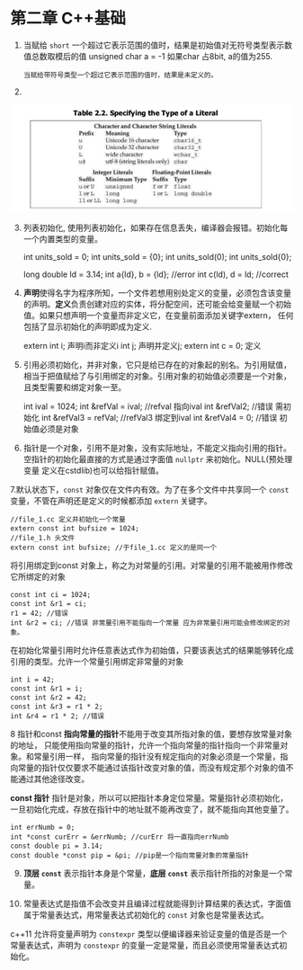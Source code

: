 # 第二章 C++基础

1. 当赋给  `short`  一个超过它表示范围的值时，结果是初始值对无符号类型表示数值总数取模后的值   unsigned char a = -1  如果char 占8bit, a的值为255.

       当赋给带符号类型一个超过它表示范围的值时，结果是未定义的。

 2. 

![](-b9141a87-2070-4a46-bf0f-f5473d4dd663.jpg)

3. 列表初始化, 使用列表初始化，如果存在信息丢失，编译器会报错。初始化每一个内置类型的变量。

    int units_sold = 0;
    int units_sold = {0};
    int units_sold(0);
    int units_sold{0};
    
    long double ld = 3.14;
    int a{ld}, b = {ld};  //error
    int c(ld), d = ld;  //correct

4. **声明**使得名字为程序所知，一个文件若想用别处定义的变量，必须包含该变量的声明。**定义**负责创建对应的实体，将分配空间，还可能会给变量赋一个初始值。如果只想声明一个变量而非定义它，在变量前面添加关键字extern， 任何包括了显示初始化的声明即成为定义.

    extern int i; 声明i而非定义i
    int j; 声明并定义j;
    extern int c = 0; 定义

5. 引用必须初始化，并非对象，它只是给已存在的对象起的别名。为引用赋值，相当于把值赋给了与引用绑定的对象。引用对象的初始值必须要是一个对象， 且类型需要和绑定对象一至。

    int ival = 1024;
    int &refVal = ival; //refval 指向ival
    int &refVal2; //错误 需初始化
    int &refVal3 = refVal; //refVal3 绑定到ival
    int &refVal4 = 0; //错误 初始值必须是对象

6. 指针是一个对象，引用不是对象，没有实际地址，不能定义指向引用的指针。空指针的初始化最直接的方式是通过字面值 `nullptr` 来初始化。NULL(预处理变量 定义在cstdlib)也可以给指针赋值。

7.默认状态下，`const` 对象仅在文件内有效。为了在多个文件中共享同一个 `const`  变量，不管在声明还是定义的时候都添加 `extern` 关键字。

    //file_1.cc 定义并初始化一个常量
    extern const int bufsize = 1024;
    //file_1.h 头文件
    extern const int bufsize; //于file_1.cc 定义的是同一个

将引用绑定到const 对象上，称之为对常量的引用。对常量的引用不能被用作修改它所绑定的对象

    const int ci = 1024;
    const int &r1 = ci;
    r1 = 42; //错误
    int &r2 = ci; //错误 非常量引用不能指向一个常量 应为非常量引用可能会修改绑定的对象。

在初始化常量引用时允许任意表达式作为初始值，只要该表达式的结果能够转化成引用的类型。允许一个常量引用绑定非常量的对象

    int i = 42;
    const int &r1 = i;
    const int &r2 = 42;
    const int &r3 = r1 * 2;
    int &r4 = r1 * 2; //错误

8 指针和const **指向常量的指针**不能用于改变其所指对象的值，要想存放常量对象的地址， 只能使用指向常量的指针，允许一个指向常量的指针指向一个非常量对象。和常量引用一样， 指向常量的指针没有规定指向的对象必须是一个常量，指向常量的指针仅仅要求不能通过该指针改变对象的值，而没有规定那个对象的值不能通过其他途径改变。

**const 指针** 指针是对象，所以可以把指针本身定位常量。常量指针必须初始化，一旦初始化完成，存放在指针中的地址就不能再改变了，就不能指向其他变量了。

    int errNumb = 0;
    int *const curErr = &errNumb; //curErr 将一直指向errNumb
    const double pi = 3.14;
    const double *const pip = &pi; //pip是一个指向常量对象的常量指针

9. **顶层 `const`** 表示指针本身是个常量，**底层 `const`** 表示指针所指的对象是一个常量。

10. 常量表达式是指值不会改变并且编译过程就能得到计算结果的表达式，字面值属于常量表达式，用常量表达式初始化的 `const` 对象也是常量表达式。

c++11 允许将变量声明为 `constexpr` 类型以便编译器来验证变量的值是否是一个常量表达式，声明为 `constexpr` 的变量一定是常量，而且必须使用常量表达式初始化。
